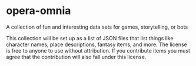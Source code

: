 # opera-omnia
A collection of fun and interesting data sets for games,  storytelling, or bots

This collection will be set up as a list of JSON files that list things like character names, place descriptions, fantasy items, and more. 
The license is free to anyone to use without attribution.
If you contribute items you must agree that the contribution will also fall under this license.